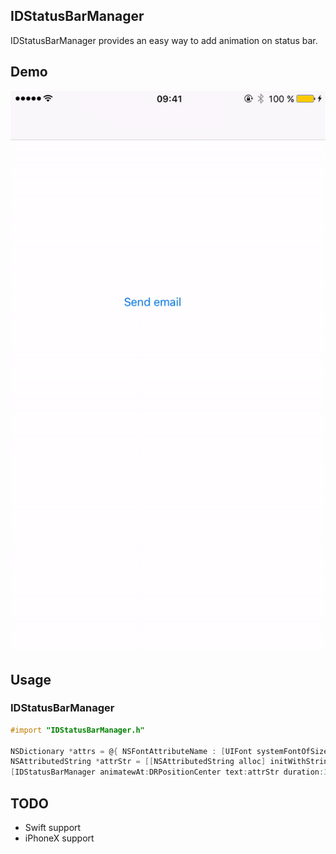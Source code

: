 ## IDStatusBarManager

IDStatusBarManager provides an easy way to add animation on status bar.  


## Demo

![alt-text](https://github.com/iandai/IDStatusBarManager/blob/master/demo.gif)


## Usage

### IDStatusBarManager

```objective-c
#import "IDStatusBarManager.h"

NSDictionary *attrs = @{ NSFontAttributeName : [UIFont systemFontOfSize:15] };
NSAttributedString *attrStr = [[NSAttributedString alloc] initWithString:@"✓ Email has sent." attributes:attrs];
[IDStatusBarManager animatewAt:DRPositionCenter text:attrStr duration:3 completion:^(BOOL finished) {}];
```

## TODO
- Swift support
- iPhoneX support